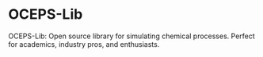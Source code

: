 # OCEPS-Lib
OCEPS-Lib: Open source library for simulating chemical processes. Perfect for academics, industry pros, and enthusiasts.
